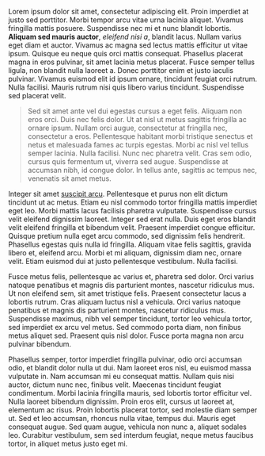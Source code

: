
Lorem ipsum dolor sit amet, consectetur adipiscing elit. Proin imperdiet at justo sed porttitor. Morbi tempor arcu vitae urna lacinia aliquet. Vivamus fringilla mattis posuere. Suspendisse nec mi et nunc blandit lobortis. **Aliquam sed mauris auctor**, _eleifend nisi a_, blandit lacus. Nullam varius eget diam et auctor. Vivamus ac magna sed lectus mattis efficitur ut vitae ipsum. Quisque eu neque quis orci mattis consequat. Phasellus placerat magna in eros pulvinar, sit amet lacinia metus placerat. Fusce semper tellus ligula, non blandit nulla laoreet a. Donec porttitor enim et justo iaculis pulvinar. Vivamus euismod elit id ipsum ornare, tincidunt feugiat orci rutrum. Nulla facilisi. Mauris rutrum nisi quis libero varius tincidunt. Suspendisse sed placerat velit.

> Sed sit amet ante vel dui egestas cursus a eget felis. Aliquam non eros orci. Duis nec felis dolor. Ut at nisl ut metus sagittis fringilla ac ornare ipsum. Nullam orci augue, consectetur at fringilla nec, consectetur a eros. Pellentesque habitant morbi tristique senectus et netus et malesuada fames ac turpis egestas. Morbi ac nisl vel tellus semper lacinia. Nulla facilisi. Nunc nec pharetra velit. Cras sem odio, cursus quis fermentum ut, viverra sed augue. Suspendisse at accumsan nibh, id congue dolor. In tellus ante, sagittis ac tempus nec, venenatis sit amet metus.

Integer sit amet [suscipit arcu](https://example.com). Pellentesque et purus non elit dictum tincidunt ut ac metus. Etiam eu nisl commodo tortor fringilla mattis imperdiet eget leo. Morbi mattis lacus facilisis pharetra vulputate. Suspendisse cursus velit eleifend dignissim laoreet. Integer sed erat nulla. Duis eget eros blandit velit eleifend fringilla et bibendum velit. Praesent imperdiet congue efficitur. Quisque pretium nulla eget arcu commodo, sed dignissim felis hendrerit. Phasellus egestas quis nulla id fringilla. Aliquam vitae felis sagittis, gravida libero et, eleifend arcu. Morbi et mi aliquam, dignissim diam nec, ornare velit. Etiam euismod dui at justo pellentesque vestibulum. Nulla facilisi.

Fusce metus felis, pellentesque ac varius et, pharetra sed dolor. Orci varius natoque penatibus et magnis dis parturient montes, nascetur ridiculus mus. Ut non eleifend sem, sit amet tristique felis. Praesent consectetur lacus a lobortis rutrum. Cras aliquam luctus nisl a vehicula. Orci varius natoque penatibus et magnis dis parturient montes, nascetur ridiculus mus. Suspendisse maximus, nibh vel semper tincidunt, tortor leo vehicula tortor, sed imperdiet ex arcu vel metus. Sed commodo porta diam, non finibus metus aliquet sed. Praesent quis nisl dolor. Fusce porta magna non arcu pulvinar bibendum.

Phasellus semper, tortor imperdiet fringilla pulvinar, odio orci accumsan odio, et blandit dolor nulla ut dui. Nam laoreet eros nisl, eu euismod massa vulputate in. Nam accumsan mi eu consequat mattis. Nullam quis nisi auctor, dictum nunc nec, finibus velit. Maecenas tincidunt feugiat condimentum. Morbi lacinia fringilla mauris, sed lobortis tortor efficitur vel. Nulla laoreet bibendum dignissim. Proin eros elit, cursus ut laoreet at, elementum ac risus. Proin lobortis placerat tortor, sed molestie diam semper ut. Sed et leo accumsan, rhoncus nulla vitae, tempus dui. Mauris eget consequat augue. Sed quam augue, vehicula non nunc a, aliquet sodales leo. Curabitur vestibulum, sem sed interdum feugiat, neque metus faucibus tortor, in aliquet metus justo eget mi.